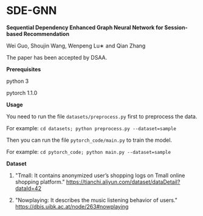 # SDE-GNN
**Sequential Dependency Enhanced Graph Neural
Network for Session-based Recommendation**

Wei Guo, Shoujin Wang, Wenpeng Lu∗
and Qian Zhang &nbsp;

The paper has been accepted by DSAA. 

**Prerequisites**

python 3

pytorch 1.1.0

**Usage**

You need to run the file `datasets/preprocess.py` first to preprocess the data. 

For example: `cd datasets; python preprocess.py --dataset=sample`

Then you can run the file `pytorch_code/main.py` to train the model.

For example: `cd pytorch_code; python main.py --dataset=sample`

**Dataset**

1. "Tmall: It contains anonymized user’s shopping logs on Tmall online shopping platform."
https://tianchi.aliyun.com/dataset/dataDetail?dataId=42

2. "Nowplaying: It describes the music listening behavior of users."
https://dbis.uibk.ac.at/node/263#nowplaying
